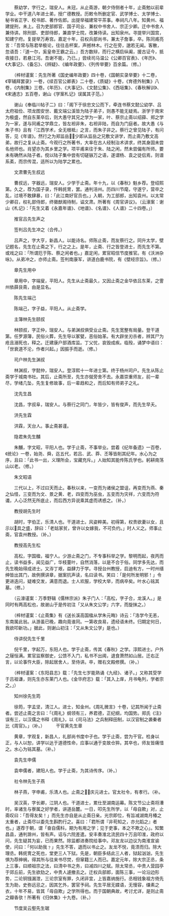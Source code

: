 <!-- { "loadSidebar": true } -->
　　蔡幼学，字行之，瑞安人。未冠，从止斋游，朝夕侍侧者十年，止斋勉以前辈学业。中干道八年进士弟，授广德教授。历敕令所删定官、武学博士、太学博士、秘书省正字、校书郎、著作佐郎。出提举福建常平茶事。奉祠凡八年。知黄州、福建提刑，未上。召为吏部郎官、国子司业、兼权中书舍人、宗正少卿。迁中书舍人兼侍讲。除刑部、吏部侍郎，兼直学士院，改兼侍读。出知泉州。寻提举兴国宫，知建宁府。复提举万寿宫。嘉定十年，召权兵部尚书，兼太子詹事，卒。陈同甫亮言：「吾常与陈君举极论，往往击杯案，声撼林木。行之在旁，邈若无闻。客散，忽语吾：『道一尔，奚皇帝王霸之云。』吾方数辩，而行之横启纵阖，援古证今，抵夜接日，若悬江河。吾谢不能，乃已。」尝续司马温公《公卿百官表》、《年历》、《大事记》、《备忘》、《辨疑》、《编年政要》、《列传举要》百余篇。（修。）

　　（梓材谨案：先生所著《国史编年政要》四十卷，《国朝实录举要》十二卷，《宰辅拜罢录》一卷，《续百官公卿表》二十卷，《质疑》十卷，《育德外制集》八卷，《内制集》三卷。《年历》、《大事记》、《文懿公集》、《西垣集》、《春秋解训》、《宋通志》五百卷，谢山《学案札记》误属其子范。）　

　　谢山《奉临川帖子二》曰：「阁下于徐忠文公而下，牵连书蔡文懿公幼学、吕太府祖俭、项龙图安世、戴文端公溪皆为陆子弟子，则愚不能无疑焉。浙学于南宋为极盛，然自东莱卒后，则大愚守其兄之学为一家，叶、蔡宗止斋以绍薛、郑之学为一家，遂与同甫之学鼎立，皆左袒非朱，右袒非陆，而自为门庭者。故大愚《与朱子书》且有『江西学术，全无根柢』之言，而朱子非之。蔡行之曾见陆子，有问答，见《年谱》。然行之为郑监岳，少即从监岳之兄敷文讲学，而止斋乃敷文高弟，故行之复从止斋。今观行之所著书，大率在古人经制治术讲求，终其身固未尝名他师也。肖望亦为其乡里之学。项平甫来往于朱、陆之闲，然未尝偏有所师。要未有确然从陆子者。傥以陆子集中尝有切磋镞万之语，遂谓杨、袁之徒侣焉，则谱系紊，而宗传混，适所以为陆学之累也。

　　文肃曹先生叔远

　　曹叔远，字器远，瑞安人。少学于止斋。年十九，以《春秋》魁乡荐。登绍熙第。久之，荐为国子录，忤韩侂冑，罢。通判涪州。历四川节麾，守遂宁，营卒之乱，过境不敢肆暴，曰：「此江南好官员也。」入朝，为工部郎，出知袁州。以太常少卿召，权礼部侍郎，终徽猷阁待制，谥文肃。所著有《周官讲议》。（云濠案：谢山《札记》：「先生又着《永嘉年谱》、《地谱》、《名谱》、《人谱》二十四卷。」）

　　推官吕先生声之

　　签判吕先生冲之（合传。）

　　吕声之，字大亨，新昌人。以能诗名。师陈止斋，而友蔡行之。同升太学，壁记题名，先生在止斋之下，行之之上。是年，止斋、行之皆登进士，而先生不第。或戏之曰：「所谓厄于陈、蔡之闲者也。」嘉定闲，累官昭信节度推官。有《沃洲杂咏》。从弟冲之，亦师止斋。签判南康军，讲道白鹿书院，有《壁经宗旨》。（修。）

　　章先生用中

　　章用中，字端叟，平阳人。先生从止斋最久，又因止斋之金华依吕东莱，之霅州依薛艮斋，由是显名。

　　陈先生端己

　　陈端己，字子益，平阳人。从止斋学。

　　主簿林先生颐叔

　　林颐叔，字正仲，瑞安人。与弟渊叔俱受业止斋。先生宽整有局量。登干道第。任罗源簿，民俗火葬，先生导以冢甓，恶俗始革。有大辟坐刃杀者，辨其尸为疮且溺死也，释之。迁建康户部酒库监。丁父忧，哀毁成疾。临殁，诵梦中语曰：「世衰道不沦，作者兴起。」因振手而逝。（修。）

　　司户林先生渊叔

　　林渊叔，字懿仲，瑞安人。登淳熙十一年进士第。终于杨州司户。先生从陈止斋学于城南书社。其后，止斋所至，先生亦僦旁舍不去。永嘉崇重师友，前一辈尽，学绪几坠，先生复修故事，后一辈趋和之，而后知有师弟子之礼。

　　沈先生昌

　　沈昌，字叔阜，瑞安人。与蔡行之同门，年皆少，皆有俊声，而先生早夭。

　　洪先生霖

　　洪霖，天台人。事止斋甚谨。

　　隐君朱先生黼

　　朱黼，字文昭，平阳人也。学于止斋，不事举业。尝着《纪年备遗》一百卷，《统论》一卷，始尧、舜，迄五代，若吕、武、莽、丕等皆削其纪年。水心为之序，且曰：「此书一出，义理所会，宝藏充斥。」人始知其能传陈氏学也。躬耕南荡山以老。（修。）

　　朱文昭语

　　三代以上，不过曰天而止。春秋以来，一变而为诸侯之盟诅，再变而为燕、秦之仙怪，三变而为文、景之黄、老，四变而为巫虫，五变而为灾祥，六变而为符谶，人心泛然无所底止，而后西方异说乘其虚而诱惑之。（补。）

　　教授胡先生时

　　胡时，字伯正，乐清人也。干道进士。风姿粹美。初得第，权贵欲妻以女，且示以具之盛，辞曰：「老姑家贫，曾许以女嫁我，不可负约。」时人义之。师事止斋，官袁州教授。（补。）

　　教授高先生松

　　高松，字国楹，福宁人。少游止斋之门，不专事科举之学。黎明而起，夜丙而止，读书益多，闻见益广，华枝蔓叶，自然消落，以是不合于俗。同学多先达，而先生晚始得成进士。又洊丁艰，益肆力于学。寻授台州教授，启迪有方，一时州缙绅皆出其门，故例撰讲章，据案抗声读，名曰读书。笑曰：「是何所发明邪！」令更进迭问，疑难交发，满意而退。士人欢服，学校大举，而病卒矣。叶水心铭其墓。（修。）

　　（云濠谨案：万季野辑《儒林宗派》朱子门人：「高松，字子合，龙溪人。」是同时有两高松也，故谢山于是传初注「又从朱文公学」六字，而旋抹之。）

　　（梓材谨案：《止斋集》有《送长溪高国楹从学朱元晦》诗云：「洛学今无恙，东南属此翁。从游虽已晚，趣向竟谁同。一第收良易，遗经语未终。归期定何日，我欲叩新功。」据此，则谢山初注：「又从朱文公学」是也。）

　　侍讲倪先生千里

　　倪千里，字起万，东阳人也。学于止斋，传其《春秋》之学。淳熙进士。户外之屦恒满。累官监察御史，公馈不入门，私书不出阈，退食萧然如山居。迁右正言，以论事忤大臣，除起居舍人，至侍讲。卒，赠右文殿修撰。（补。）

　　（梓材谨案：《东阳县志》载：「先生七岁能熟诵《九经》、诸子。」又称其受学于吕祖谦，则先生亦东莱门人也。《金华府志》载：「其入上庠，月书龟列，学者宗之。」）

　　知州徐先生筠

　　徐筠，字孟坚，清江人。进士，知金州。《周礼微言》十卷，记其所闻于止斋者。尝述止斋之言曰：「《周礼》纲领有三，养君德，正纪纲，均国势。郑氏《注》误有三，以汉儒之书释《周礼》，以《司马法》之兵制释田制，以汉官制之袭秦者比《周官》。」（补。）　　　干官黄先生章

　　黄章，字观复，新昌人，礼部尚书度中子也。学于止斋，尝为干官。检身以正，与人以恕，讲学以达于道德性命，应事以通于变故仓猝。其卒也，师友皆痛惜之。水心为铭其墓。（补。）

　　袁先生申儒

　　袁申儒者，建阳人也。学于止斋，为其诗传序。（补。）

　　社令林先生子燕

　　林子燕，字申甫，乐清人也。止斋之，庆元进士。官太社令，有孝行。（补。

　　吴汉英，字长卿，江阴人也。干道进士，累仕至湖南运幕。陈文节公止斋将漕时，率诸生与寮属之好学者，讲道岳麓。一日，叩先生所学，以「毋自欺」对，止斋叹曰：「吾得友矣！」而先生亦自是从止斋日亲。光宗即位，有旨减湖南月椿之太重者，止斋尽以委先生斟酌行之。喜曰：「君所谓『非苟知之，亦允蹈之』者也。」遂荐于朝，谓「奋自儒科，期为有用之学；见于吏事，本之不欺之心」。知繁昌县，通判滁州，皆有声。诏与六院差遣。安丰奏淮北流民四十万且叩淮，政府以问，先生疑其为妄，已而果然。除监都进奏院给事中。邓友龙以边议为南淮宣谕使，问曰：「何以助我﹖」先生不答，退而以书止之。友龙不悦，竟溃而归。除大理丞。韩侂冑之死也，堂吏三人下狱。先是，朝臣多结此三人者，狱起汹汹，先生惧为荐绅祸，得其所与往来书尽焚，但窜籍三人而已。嘉定元年，除大宗正丞，条上三事，曰顺祖宗之法，曰清中书之务，曰减四川之赋。除太常丞，中贵人营园亭于郊丘前，先生欲劾之，中贵人遽撤去之。迁权兵部郎，面陈三事，一论沿边形势，二论铜镪漏泄，三论宗室有罪，久闭非宜，上皆嘉纳施行。丞相钱象祖方倚先生为助，史弥远忌之，因其乞外，罢官予祠。先生平居无媟语，无慢容，缣素之衣，十年不易，皆其「毋自欺」之学所得也。而于国朝典故，考讨尤详，是则止斋之瓣香欤！所著有《归休集》十九卷。（补。）

　　节度吴云壑先生琚

